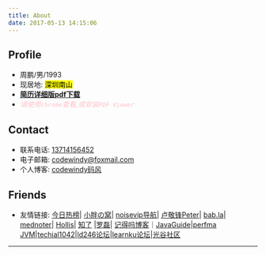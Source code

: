 ```yaml
---
title: About
date: 2017-05-13 14:15:06
---
```

Profile
---

* 周鹏/男/1993
* 现居地:   <font style="color:black; background:yellow">深圳南山</font>
*  **[简历详细版pdf下载](https://codewindy.github.io/resume/resume.pdf)**
* <font color="pink">*请使用`chrome`查看,或安装`PDF Viewer`*</font>


Contact
---

-  联系电话: [13714156452](tel://13714156452)
-  电子邮箱: [codewindy@foxmail.com](mailto:codewindy@@foxmail.com)
-  个人博客: [codewindy码风](https://codewindy.github.io/)


Friends
---
- 友情链接:  [今日热榜](https://tophub.today/)| [小胖の窝](http://liujingli.com/)| [noisevip导航](https://noisevip.cn/)| [卢敬锋Peter](https://ljf.com/archives/)| [bab.la](https://en.bab.la/dictionary/japanese-english/おい)| [mednoter](https://mednoter.com/)| [Hollis](https://www.hollischuang.com/)|  [知了](https://zhile.io/) |[罗磊](https://luolei.org/)| [记得吗博客](http://jd.ma)｜[JavaGuide](https://github.com/Snailclimb/JavaGuide)|[perfma JVM](https://www.perfma.com/product/opts)|[techial1042](https://github.com/techial1042/Blog/issues)|[ld246论坛](https://ld246.com/)|[learnku论坛](https://learnku.com/java)|[光谷社区](http://www.guanggoo.com/node/finance)

---

